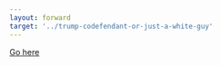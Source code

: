 ```yaml
---
layout: forward
target: '../trump-codefendant-or-just-a-white-guy'
---
```


[Go here](https://spudtrooper.github.io/trump-codefendant-or-just-a-white-guy)
